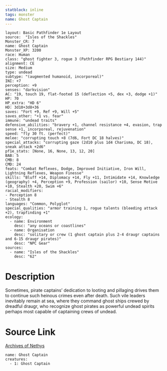 ```yaml
---
statblock: inline
tags: monster
name: Ghost Captain
---
```

```statblock
layout: Basic Pathfinder 1e Layout
source:  "Isles of the Shackles"
Monster_CR: 7
name: Ghost Captain
Monster_XP: 3200
race: Human
class: "ghost fighter 3, rogue 3 (Pathfinder RPG Bestiary 144)"
alignment: CE
size: Medium
type: undead
subtype: "(augmented humanoid, incorporeal)"
INI: +7
perception: +9
senses: "darkvision"
AC: "19, touch 19, flat-footed 15 (deflection +5, dex +3, dodge +1)"
HP: 70
HP_extra: "HD 6"
HD: 3d10+3d8+36
saves: "Fort +9, Ref +9, Will +5"
saves_other: "+1 vs. fear"
immune: "undead traits"
defensive_abilities: "bravery +1, channel resistance +4, evasion, trap sense +1, incorporeal, rejuvenation"
speed: "fly 30 ft. (perfect)"
melee: "corrupting touch +8 (7d6, Fort DC 18 halves)"
special_attacks: "corrupting gaze (2d10 plus 1d4 Charisma, DC 18), sneak attack +2d6"
pf1e_stats: [None, 16, None, 13, 12, 20]
BAB: 5
CMB: 8
CMD: 24
feats: "Combat Reflexes, Dodge, Improved Initiative, Iron Will, Lightning Reflexes, Weapon Finesse"
skills: "Bluff +14, Diplomacy +14, Fly +11, Intimidate +14, Knowledge (geography) +4, Perception +9, Profession (sailor) +10, Sense Motive +10, Stealth +20, Swim +6"
racial_modifiers:
- Perception 8
- Stealth 8
languages: "Common, Polyglot"
special_qualities: "armor training 1, rogue talents (bleeding attack +2), trapfinding +1"
ecology:
  - name: Environment
    desc: "any oceans or coastlines"
  - name: Organisation
    desc: "solitary or crew (1 ghost captain plus 2-4 draugr captains and 6-15 draugr pirates)"
    desc: "NPC Gear"
sources:
  - name: "Isles of the Shackles"
    desc: "62"
```
# Description
Sometimes, pirate captains’ dedication to looting and pillaging drives them to continue such heinous crimes even after death. Such vile leaders inevitably remain at sea, where they command ghost ships crewed by dreadful draugr, who recognize ghost pirates as powerful undead spirits perhaps most capable of captaining crews of undead.
# Source Link
[Archives of Nethys](https://aonprd.com/MonsterDisplay.aspx?ItemName=Ghost%20Captain)
```encounter-table
name: Ghost Captain
creatures:
  - 1: Ghost Captain
```

